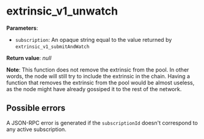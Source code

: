 # extrinsic_v1_unwatch

**Parameters**:

- `subscription`: An opaque string equal to the value returned by `extrinsic_v1_submitAndWatch`

**Return value**: *null*

**Note**: This function does not remove the extrinsic from the pool. In other words, the node will still try to include the extrinsic in the chain. Having a function that removes the extrinsic from the pool would be almost useless, as the node might have already gossiped it to the rest of the network.

## Possible errors

A JSON-RPC error is generated if the `subscriptionId` doesn't correspond to any active subscription.
